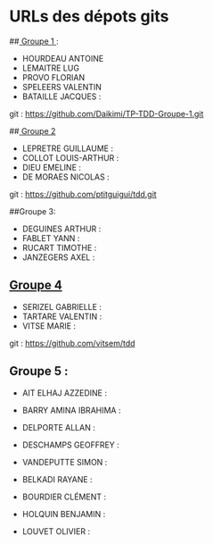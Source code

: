 # URLs des dépots gits

##<a href="https://github.com/Daikimi/TP-TDD-Groupe-1.git"> Groupe 1 </a>:
* HOURDEAU  ANTOINE 
* LEMAITRE  LUG 
* PROVO FLORIAN 
* SPELEERS  VALENTIN 
* BATAILLE  JACQUES : 

git : https://github.com/Daikimi/TP-TDD-Groupe-1.git

##<a href="https://github.com/ptitguigui/tdd.git"> Groupe 2 </a>
* LEPRETRE  GUILLAUME : 
* COLLOT  LOUIS-ARTHUR : 
* DIEU  EMELINE : 
* DE MORAES NICOLAS :  

git : https://github.com/ptitguigui/tdd.git

##Groupe 3:
* DEGUINES  ARTHUR : 
* FABLET  YANN : 
* RUCART  TIMOTHE : 
* JANZEGERS AXEL : 

## <a href="https://github.com/vitsem/tdd">Groupe 4</a>
* SERIZEL GABRIELLE : 
* TARTARE VALENTIN :
* VITSE MARIE : 

git : https://github.com/vitsem/tdd

## Groupe 5 : 
* AIT ELHAJ AZZEDINE : 
* BARRY AMINA IBRAHIMA : 
* DELPORTE  ALLAN : 
* DESCHAMPS GEOFFREY : 
* VANDEPUTTE  SIMON : 



* BELKADI RAYANE : 
* BOURDIER  CLÉMENT : 
* HOLQUIN BENJAMIN : 
* LOUVET  OLIVIER :  
